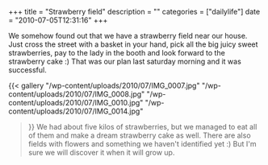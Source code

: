 +++
title = "Strawberry field"
description = ""
categories = ["dailylife"]
date = "2010-07-05T12:31:16"
+++

We somehow found out that we have a strawberry field near our house. Just cross the street with a
basket in your hand, pick all the big juicy sweet strawberries, pay to the lady in the booth and
look forward to the strawberry cake :) That was our plan last saturday morning and it was
successful.

{{< gallery
    "/wp-content/uploads/2010/07/IMG_0007.jpg"
    "/wp-content/uploads/2010/07/IMG_0008.jpg"
    "/wp-content/uploads/2010/07/IMG_0010.jpg"
    "/wp-content/uploads/2010/07/IMG_0014.jpg"
>}}
We had about five kilos of strawberries, but we managed to eat all of them and make a dream
strawberry cake as well. There are also fields with flowers and something we haven't identified yet
:) But I'm sure we will discover it when it will grow up.
